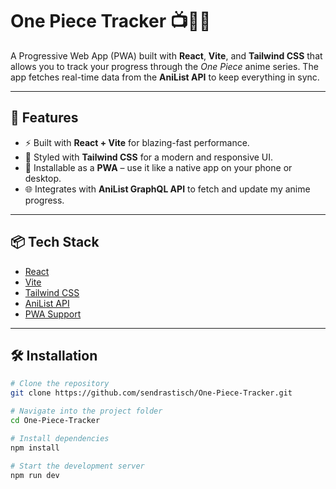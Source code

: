 # One Piece Tracker 📺🏴‍☠️

A Progressive Web App (PWA) built with **React**, **Vite**, and **Tailwind CSS** that allows you to track your progress through the *One Piece* anime series. The app fetches real-time data from the **AniList API** to keep everything in sync.

---

## 🚀 Features

- ⚡ Built with **React + Vite** for blazing-fast performance.
- 🎨 Styled with **Tailwind CSS** for a modern and responsive UI.
- 📱 Installable as a **PWA** – use it like a native app on your phone or desktop.
- 🌐 Integrates with **AniList GraphQL API** to fetch and update my anime progress.
---

## 📦 Tech Stack

- [React](https://reactjs.org/)
- [Vite](https://vitejs.dev/)
- [Tailwind CSS](https://tailwindcss.com/)
- [AniList API](https://anilist.gitbook.io/)
- [PWA Support](https://vite-plugin-pwa.netlify.app/)

---

## 🛠️ Installation

```bash
# Clone the repository
git clone https://github.com/sendrastisch/One-Piece-Tracker.git

# Navigate into the project folder
cd One-Piece-Tracker

# Install dependencies
npm install

# Start the development server
npm run dev
